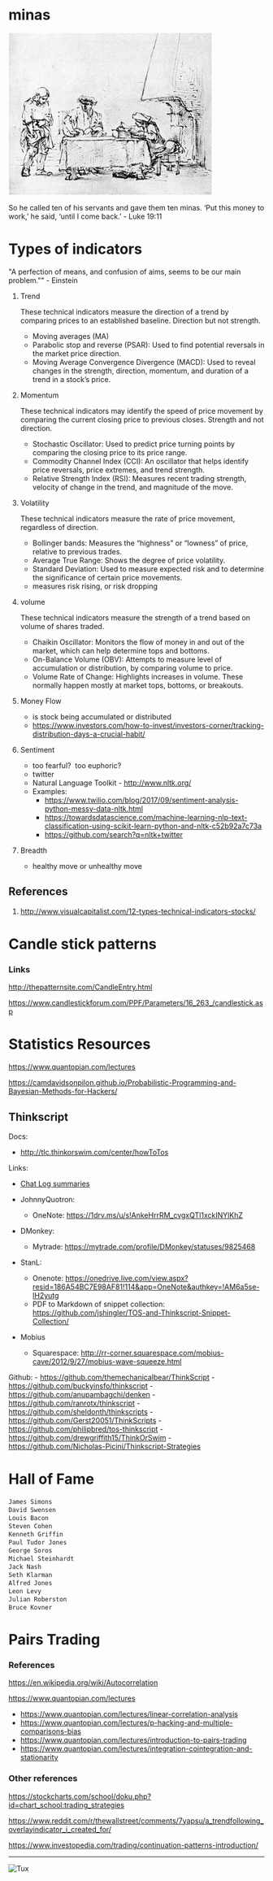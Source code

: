# minas

![](docs/images/parable_of_minas.jpg)


So he called ten of his servants and gave them ten minas. ‘Put this money to work,’ he said, ‘until I come back.’   - Luke 19:11



# Types of indicators

"A perfection of means, and confusion of aims, seems to be our main problem.""   - Einstein

1. Trend

    These technical indicators measure the direction of a trend by comparing prices to an established baseline. Direction but not strength.

    - Moving averages (MA)
    - Parabolic stop and reverse (PSAR): Used to find potential reversals in the market price direction.
    - Moving Average Convergence Divergence (MACD): Used to reveal changes in the strength, direction, momentum, and duration of a trend in a stock’s price.

2. Momentum

    These technical indicators may identify the speed of price movement by comparing the current closing price to previous closes. Strength and not direction. 

    - Stochastic Oscillator: Used to predict price turning points by comparing the closing price to its price range.
    - Commodity Channel Index (CCI): An oscillator that helps identify price reversals, price extremes, and trend strength.
    - Relative Strength Index (RSI): Measures recent trading strength, velocity of change in the trend, and magnitude of the move.

3. Volatility

    These technical indicators measure the rate of price movement, regardless of direction.

    - Bollinger bands: Measures the “highness” or “lowness” of price, relative to previous trades.
    - Average True Range: Shows the degree of price volatility.
    - Standard Deviation: Used to measure expected risk and to determine the significance of certain price movements.
    - measures risk rising, or risk dropping

4. volume
    
    These technical indicators measure the strength of a trend based on volume of shares traded.
    
    - Chaikin Oscillator: Monitors the flow of money in and out of the market, which can help determine tops and bottoms.
    - On-Balance Volume (OBV): Attempts to measure level of accumulation or distribution, by comparing volume to price.
    - Volume Rate of Change: Highlights increases in volume. These normally happen mostly at market tops, bottoms, or breakouts.

5. Money Flow

    - is stock being accumulated or distributed
    - https://www.investors.com/how-to-invest/investors-corner/tracking-distribution-days-a-crucial-habit/

6. Sentiment

    - too fearful?  too euphoric?
    - twitter
    - Natural Language Toolkit - http://www.nltk.org/
    - Examples:
        - https://www.twilio.com/blog/2017/09/sentiment-analysis-python-messy-data-nltk.html
        - https://towardsdatascience.com/machine-learning-nlp-text-classification-using-scikit-learn-python-and-nltk-c52b92a7c73a
        - https://github.com/search?q=nltk+twitter

7. Breadth

    - healthy move or unhealthy move


## References

1. http://www.visualcapitalist.com/12-types-technical-indicators-stocks/




# Candle stick patterns


### Links

http://thepatternsite.com/CandleEntry.html

https://www.candlestickforum.com/PPF/Parameters/16_263_/candlestick.asp


# Statistics Resources

https://www.quantopian.com/lectures

https://camdavidsonpilon.github.io/Probabilistic-Programming-and-Bayesian-Methods-for-Hackers/

## Thinkscript 

Docs:

  - http://tlc.thinkorswim.com/center/howToTos

Links:

  - [Chat Log summaries](thinkscript/chat_log_summaries.txt)

  - JohnnyQuotron:
      - OneNote: https://1drv.ms/u/s!AnkeHrrRM_cvgxQTl1xckINYlKhZ

  - DMonkey:
      - Mytrade: https://mytrade.com/profile/DMonkey/statuses/9825468

  - StanL:
      - Onenote: https://onedrive.live.com/view.aspx?resid=186A54BC7E98AF81!114&app=OneNote&authkey=!AM6a5se-lH2yutg
      - PDF to Markdown of snippet collection: https://github.com/jshingler/TOS-and-Thinkscript-Snippet-Collection/

  - Mobius 
      - Squarespace: http://rr-corner.squarespace.com/mobius-cave/2012/9/27/mobius-wave-squeeze.html

  Github:
      - https://github.com/themechanicalbear/ThinkScript
      - https://github.com/buckyinsfo/thinkscript
      - https://github.com/anupambagchi/denken
      - https://github.com/ranrotx/thinkscript
      - https://github.com/sheldonth/thinkscripts
      - https://github.com/Gerst20051/ThinkScripts
      - https://github.com/philipbred/tos-thinkscript
      - https://github.com/drewgriffith15/ThinkOrSwim
      - https://github.com/Nicholas-Picini/Thinkscript-Strategies



# Hall of Fame


    James Simons
    David Swensen
    Louis Bacon
    Steven Cohen
    Kenneth Griffin
    Paul Tudor Jones
    George Soros
    Michael Steinhardt
    Jack Nash
    Seth Klarman
    Alfred Jones
    Leon Levy
    Julian Roberston
    Bruce Kovner


# Pairs Trading


### References

https://en.wikipedia.org/wiki/Autocorrelation

https://www.quantopian.com/lectures
  - https://www.quantopian.com/lectures/linear-correlation-analysis
  - https://www.quantopian.com/lectures/p-hacking-and-multiple-comparisons-bias
  - https://www.quantopian.com/lectures/introduction-to-pairs-trading
  - https://www.quantopian.com/lectures/integration-cointegration-and-stationarity



### Other references

https://stockcharts.com/school/doku.php?id=chart_school:trading_strategies

https://www.reddit.com/r/thewallstreet/comments/7yapsu/a_trendfollowing_overlayindicator_i_created_for/

https://www.investopedia.com/trading/continuation-patterns-introduction/


--------------------


![Tux](http://static3.businessinsider.com/image/52d7c994eab8ea59739c151b-480/penguin-stock-exchange-trader.png)

